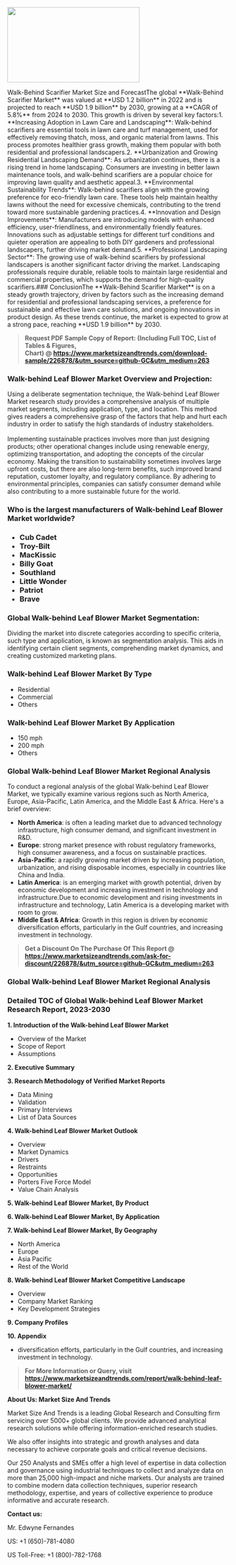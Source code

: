 <p><img class="alignnone size-medium wp-image-20088" src="https://ffe5etoiles.com/wp-content/uploads/2024/12/MST1-300x171.png" alt="" width="300" height="171" /></p>Walk-Behind Scarifier Market Size and ForecastThe global **Walk-Behind Scarifier Market** was valued at **USD 1.2 billion** in 2022 and is projected to reach **USD 1.9 billion** by 2030, growing at a **CAGR of 5.8%** from 2024 to 2030. This growth is driven by several key factors:1. **Increasing Adoption in Lawn Care and Landscaping**: Walk-behind scarifiers are essential tools in lawn care and turf management, used for effectively removing thatch, moss, and organic material from lawns. This process promotes healthier grass growth, making them popular with both residential and professional landscapers.2. **Urbanization and Growing Residential Landscaping Demand**: As urbanization continues, there is a rising trend in home landscaping. Consumers are investing in better lawn maintenance tools, and walk-behind scarifiers are a popular choice for improving lawn quality and aesthetic appeal.3. **Environmental Sustainability Trends**: Walk-behind scarifiers align with the growing preference for eco-friendly lawn care. These tools help maintain healthy lawns without the need for excessive chemicals, contributing to the trend toward more sustainable gardening practices.4. **Innovation and Design Improvements**: Manufacturers are introducing models with enhanced efficiency, user-friendliness, and environmentally friendly features. Innovations such as adjustable settings for different turf conditions and quieter operation are appealing to both DIY gardeners and professional landscapers, further driving market demand.5. **Professional Landscaping Sector**: The growing use of walk-behind scarifiers by professional landscapers is another significant factor driving the market. Landscaping professionals require durable, reliable tools to maintain large residential and commercial properties, which supports the demand for high-quality scarifiers.### ConclusionThe **Walk-Behind Scarifier Market** is on a steady growth trajectory, driven by factors such as the increasing demand for residential and professional landscaping services, a preference for sustainable and effective lawn care solutions, and ongoing innovations in product design. As these trends continue, the market is expected to grow at a strong pace, reaching **USD 1.9 billion** by 2030.</p><blockquote id="" class=""><strong>Request PDF Sample Copy of Report: (Including Full TOC, List of Tables &amp; Figures, Chart)&nbsp;@&nbsp;<strong><a href="https://www.marketsizeandtrends.com/download-sample/226878/&utm_source=github-GC&utm_medium=263" target="_blank">https://www.marketsizeandtrends.com/download-sample/226878/&utm_source=github-GC&utm_medium=263</a></strong></strong></blockquote><h3 id="" class="">Walk-behind Leaf Blower Market&nbsp;Overview and Projection:</h3><p id="" class="">Using a deliberate segmentation technique, the Walk-behind Leaf Blower Market research study provides a comprehensive analysis of multiple market segments, including application, type, and location. This method gives readers a comprehensive grasp of the factors that help and hurt each industry in order to satisfy the high standards of industry stakeholders. <br /> <br />Implementing sustainable practices involves more than just designing products; other operational changes include using renewable energy, optimizing transportation, and adopting the concepts of the circular economy. Making the transition to sustainability sometimes involves large upfront costs, but there are also long-term benefits, such improved brand reputation, customer loyalty, and regulatory compliance. By adhering to environmental principles, companies can satisfy consumer demand while also contributing to a more sustainable future for the world.</p><h3 id="" class="">Who is the largest manufacturers of&nbsp;Walk-behind Leaf Blower Market worldwide?</h3><h3 class=""><p><ul><li>Cub Cadet </li><li> Troy-Bilt </li><li> MacKissic </li><li> Billy Goat </li><li> Southland </li><li> Little Wonder </li><li> Patriot </li><li> Brave</li></ul></p></h3><h3 id="" class="">Global&nbsp;Walk-behind Leaf Blower Market Segmentation:</h3><p id="" class="">Dividing the market into discrete categories according to specific criteria, such type and application, is known as segmentation analysis. This aids in identifying certain client segments, comprehending market dynamics, and creating customized marketing plans.</p><h3 id="" class="">Walk-behind Leaf Blower Market&nbsp;By Type</h3><p><p><ul><li>Residential</li><li> Commercial</li><li> Others</p></li></ul></p></p><h3 id="" class="">Walk-behind Leaf Blower Market&nbsp;By Application</h3><p class=""><p><ul><li>150 mph</li><li> 200 mph</li><li> Others</li></ul></p></p><h3 id="" class="">Global Walk-behind Leaf Blower Market Regional Analysis</h3><p id="" class="">To conduct a regional analysis of the global Walk-behind Leaf Blower Market, we typically examine various regions such as North America, Europe, Asia-Pacific, Latin America, and the Middle East &amp; Africa. Here's a brief overview:</p><ul><li><strong>North America</strong>: is often a leading market due to advanced technology infrastructure, high consumer demand, and significant investment in R&amp;D.</li><li><strong>Europe</strong>: strong market presence with robust regulatory frameworks, high consumer awareness, and a focus on sustainable practices.</li><li><strong>Asia-Pacific</strong>: a rapidly growing market driven by increasing population, urbanization, and rising disposable incomes, especially in countries like China and India.</li><li><strong>Latin America</strong>: is an emerging market with growth potential, driven by economic development and increasing investment in technology and infrastructure.Due to economic development and rising investments in infrastructure and technology, Latin America is a developing market with room to grow.</li><li><strong>Middle East &amp; Africa</strong>: Growth in this region is driven by economic diversification efforts, particularly in the Gulf countries, and increasing investment in technology.</li></ul><blockquote id="" class=""><strong>Get a Discount On The Purchase Of This Report @ <strong><a href="https://www.marketsizeandtrends.com/ask-for-discount/226878/&utm_source=github-GC&utm_medium=263" target="_blank">https://www.marketsizeandtrends.com/ask-for-discount/226878/&utm_source=github-GC&utm_medium=263</a></strong></strong></blockquote><h3 id="" class="">Global Walk-behind Leaf Blower Market Regional Analysis</h3><h3 id="" class="">Detailed TOC of Global Walk-behind Leaf Blower Market Research Report, 2023-2030</h3><p id="" class=""><strong>1. Introduction of the Walk-behind Leaf Blower Market</strong></p><ul><li>Overview of the Market</li><li>Scope of Report</li><li>Assumptions</li></ul><p id="" class=""><strong>2. Executive Summary</strong></p><p id="" class=""><strong>3. Research Methodology of Verified Market Reports</strong></p><ul><li>Data Mining</li><li>Validation</li><li>Primary Interviews</li><li>List of Data Sources</li></ul><p id="" class=""><strong>4. Walk-behind Leaf Blower Market Outlook</strong></p><ul><li>Overview</li><li>Market Dynamics</li><li>Drivers</li><li>Restraints</li><li>Opportunities</li><li>Porters Five Force Model</li><li>Value Chain Analysis</li></ul><p id="" class=""><strong>5. Walk-behind Leaf Blower Market, By Product</strong></p><p id="" class=""><strong>6. Walk-behind Leaf Blower Market, By Application</strong></p><p id="" class=""><strong>7. Walk-behind Leaf Blower Market, By Geography</strong></p><ul><li>North America</li><li>Europe</li><li>Asia Pacific</li><li>Rest of the World</li></ul><p id="" class=""><strong>8. Walk-behind Leaf Blower Market Competitive Landscape</strong></p><ul><li>Overview</li><li>Company Market Ranking</li><li>Key Development Strategies</li></ul><p id="" class=""><strong>9. Company Profiles</strong></p><p id="" class=""><strong>10. Appendix</strong></p><ul><li>diversification efforts, particularly in the Gulf countries, and increasing investment in technology.</li></ul><blockquote id="" class=""><strong>For More Information or Query, visit <strong><strong><a href="https://www.marketsizeandtrends.com/report/walk-behind-leaf-blower-market/" target="_blank">https://www.marketsizeandtrends.com/report/walk-behind-leaf-blower-market/</a></strong></strong></strong></blockquote><p id="" class=""><strong>About Us: Market Size And Trends</strong></p><p id="" class="">Market Size And Trends is a leading Global Research and Consulting firm servicing over 5000+ global clients. We provide advanced analytical research solutions while offering information-enriched research studies.</p><p id="" class="">We also offer insights into strategic and growth analyses and data necessary to achieve corporate goals and critical revenue decisions.</p><p id="" class="">Our 250 Analysts and SMEs offer a high level of expertise in data collection and governance using industrial techniques to collect and analyze data on more than 25,000 high-impact and niche markets. Our analysts are trained to combine modern data collection techniques, superior research methodology, expertise, and years of collective experience to produce informative and accurate research.</p><p id="" class=""><strong>Contact us:</strong></p><p id="" class="">Mr. Edwyne Fernandes</p><p id="" class="">US: +1 (650)-781-4080</p><p id="" class="">US Toll-Free: +1 (800)-782-1768</p>
